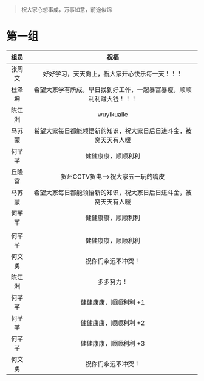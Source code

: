 >祝大家心想事成，万事如意，前途似锦


# 第一组


|  组员  |                             祝福                             |
| :----: | :----------------------------------------------------------: |
| 张周文 |        好好学习，天天向上，祝大家开心快乐每一天！！！        |
| 杜泽坤 | 希望大家学有所成，早日找到好工作，一起暴富暴瘦，顺顺利利赚大钱！！！ |
|陈江洲  |                wuyikuaile                                  |
| 马苏蒙 | 希望大家每日都能领悟新的知识，祝大家日后日进斗金，被窝天天有人暖 |
| 何芊芊 |                      健健康康，顺顺利利                      |
| 丘隆富 | 贺州CCTV贺电-->祝大家五一玩的嗨皮  
| 马苏蒙 | 希望大家每日都能领悟新的知识，祝大家日后日进斗金，被窝天天有人暖 |
| 何芊芊 |                      健健康康，顺顺利利                      |
|        |                                                              |
| 何芊芊 |                      健健康康，顺顺利利                      |
| 何文勇 | 祝你们永远不冲突！                                          |
| 陈江洲 | 多多努力！|                                                              |
| 何芊芊 |                      健健康康，顺顺利利 +1                     |
| 何芊芊 |                      健健康康，顺顺利利 +2                    |
| 何芊芊 |                      健健康康，顺顺利利 +3                   |
| 何文勇 | 祝你们永远不冲突！                                           |